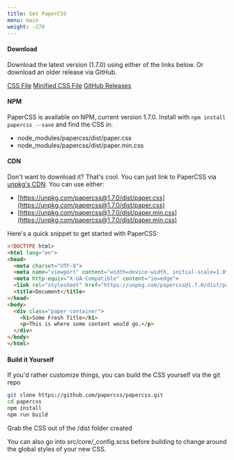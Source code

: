 ```yaml
---
title: Get PaperCSS
menu: main
weight: -270
---
```


#### Download

Download the latest version (1.7.0) using either of the links below. Or
download an older release via GitHub.

<div class="row flex-spaces text-center">
  <a class="paper-btn margin" href="https://github.com/rhyneav/papercss/releases/download/v1.7.0/paper.css">CSS File</a>
  <a class="paper-btn margin" href="https://github.com/rhyneav/papercss/releases/download/v1.7.0/paper.min.css">Minified CSS File</a>
  <a class="paper-btn margin" href="https://github.com/rhyneav/papercss/releases">GitHub Releases</a>
</div>

#### NPM

PaperCSS is available on NPM, current version 1.7.0. Install with <code>npm install papercss --save</code> and find the CSS in:

* node_modules/papercss/dist/paper.css
* node_modules/papercss/dist/paper.min.css

#### CDN

Don't want to download it? That's cool. You can just link to PaperCSS via
[unpkg's CDN](https://unpkg.com/#/). You can use either:

* [https://unpkg.com/papercss@1.7.0/dist/paper.css](https://unpkg.com/papercss@1.7.0/dist/paper.css)
* [https://unpkg.com/papercss@1.7.0/dist/paper.min.css](https://unpkg.com/papercss@1.7.0/dist/paper.min.css)

Here's a quick snippet to get started with PaperCSS:

```html
<!DOCTYPE html>
<html lang="en">
<head>
  <meta charset="UTF-8">
  <meta name="viewport" content="width=device-width, initial-scale=1.0">
  <meta http-equiv="X-UA-Compatible" content="ie=edge">
  <link rel="stylesheet" href="https://unpkg.com/papercss@1.7.0/dist/paper.min.css">
  <title>Document</title>
</head>
<body>
  <div class="paper container">
    <h1>Some Fresh Title</h1>
    <p>This is where some content would go.</p>
  </div>
</body>
</html>
```

#### Build it Yourself

If you'd rather customize things, you can build the CSS yourself via the git repo

```sh
git clone https://github.com/papercss/papercss.git
cd papercss
npm install
npm run build
```

Grab the CSS out of the /dist folder created

You can also go into src/core/_config.scss before building to change around the global styles of your new CSS.
